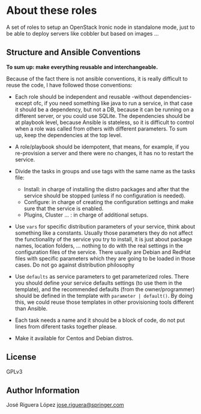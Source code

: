 About these roles
=================

A set of roles to setup an OpenStack Ironic node in standalone mode, 
just to be able to deploy servers like cobbler but based on images ...

Structure and Ansible Conventions
---------------------------------

**To sum up: make everything reusable and interchangeable.**


Because of the fact there is not ansible conventions, it is really difficult
to reuse the code, I have followed those conventions:

 * Each role should be independent and reusable -without dependencies- 
   except ofc, if you need something like java to run a service, in that
   case it should be a dependency, but not a DB, because it can be 
   running on a different server, or you could use SQLite. The dependencies 
   should be at playbook level, because Ansible is stateless, so it is 
   difficult to control when a role was called from others with different
   parameters. To sum up, keep the dependencies at the top level.

 * A role/playbook should be idempotent, that means, for example, if you 
   re-provision a server and there were no changes, it has no to restart 
   the service.

 * Divide the tasks in groups and use tags with the same name as the
   tasks file:
   * Install: in charge of installing the distro packages and after
   that the service should be stopped (unless if no configuration is 
   needed).
   * Configure: in charge of creating the configuration settings and
   make sure that the service is enabled.
   * Plugins, Cluster ... : in charge of additional setups.

 * Use `vars` for specific distribution parameters of your service, 
   think about something like a constants. Usually those parameters they 
   do not affect the functionality of the service you try to install,
   it is just about package names, location folders, ... nothing to do 
   with the real settings in the configuration files of the service. 
   There usually are Debian and RedHat files with specific parameters which
   they are going to be loaded in those cases. Do not go against 
   distribution philosophy
  
 * Use `defaults` as service parameters to get parameterized roles. 
   There you should define your service defaults settings (to use them in 
   the template), and the recommended defaults (from the owner/programmer) 
   should be defined in the template with `parameter | default()`. By 
   doing this, we could reuse those templates in other provisioning tools 
   different than Ansible.

 * Each task needs a name and it should be a block of code, do not put
   lines from diferent tasks together please.

 * Make it available for Centos and Debian distros.


License
-------

GPLv3

Author Information
------------------

José Riguera López <jose.riguera@springer.com>
